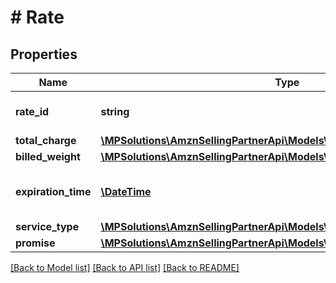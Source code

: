 # # Rate

## Properties

Name | Type | Description | Notes
------------ | ------------- | ------------- | -------------
**rate_id** | **string** | An identifier for the rate. | [optional]
**total_charge** | [**\MPSolutions\AmznSellingPartnerApi\Models\Shipping\Currency**](Currency.md) |  | [optional]
**billed_weight** | [**\MPSolutions\AmznSellingPartnerApi\Models\Shipping\Weight**](Weight.md) |  | [optional]
**expiration_time** | [**\DateTime**](\DateTime.md) | The time after which the offering will expire. | [optional]
**service_type** | [**\MPSolutions\AmznSellingPartnerApi\Models\Shipping\ServiceType**](ServiceType.md) |  | [optional]
**promise** | [**\MPSolutions\AmznSellingPartnerApi\Models\Shipping\ShippingPromiseSet**](ShippingPromiseSet.md) |  | [optional]

[[Back to Model list]](../../README.md#models) [[Back to API list]](../../README.md#endpoints) [[Back to README]](../../README.md)
